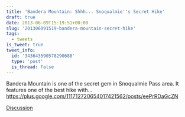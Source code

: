 ```yaml
---
title: 'Bandera Mountain: Shhh... Snoqualmie''s Secret Hike'
draft: true
date: 2013-06-09T15:19:51+00:00
slug: '201306091519-bandera-mountain-secret-hike'
tags:
  - tweets
is_tweet: true
tweet_info:
  id: '343643590578290688'
  type: 'post'
  is_thread: False
---
```




Bandera Mountain is one of the secret gem in Snoqualmie Pass area. It features one of the best hike with… <https://plus.google.com/111712720654017421562/posts/eePrRDaGcZN>

[Discussion](https://x.com/sytelus/status/343643590578290688)
